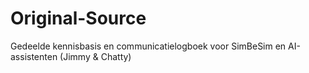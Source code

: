 # Original-Source
Gedeelde kennisbasis en communicatielogboek voor SimBeSim en AI-assistenten (Jimmy &amp; Chatty)
